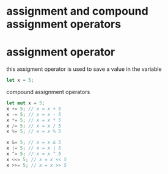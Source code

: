 


# assignment and compound assignment operators



# assignment operator


this assigment operator is used to save a value in the variable

```rust
let x = 5;
```

compound assignment operators

```rust
let mut x = 5;
x += 5; // x = x + 5
x -= 5; // x = x - 5
x *= 5; // x = x * 5
x /= 5; // x = x / 5
x %= 5; // x = x % 5

x &= 5; // x = x & 5
x |= 5; // x = x | 5
x ^= 5; // x = x ^ 5
x <<= 5; // x = x << 5
x >>= 5; // x = x >> 5

```

